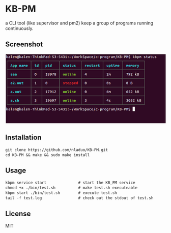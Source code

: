 # KB-PM
a CLI tool (like supervisor and pm2) keep a group of programs running continuously.

## Screenshot
![](./data/pic.png)<br>

## Installation
``` shell
git clone https://github.com/nladuo/KB-PM.git
cd KB-PM && make && sudo make install
```
## Usage
``` shell
kbpm service start              # start the KB_PM service
chmod +x ./bin/test.sh          # make test.sh executeable
kbpm start ./bin/test.sh        # execute test.sh
tail -f test.log                # check out the stdout of test.sh
```

## License
MIT